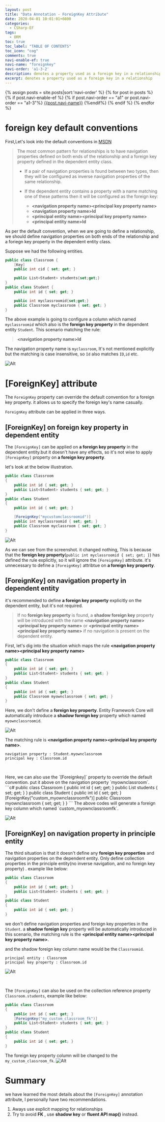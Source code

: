 ```yaml
---
layout: post
title: "Data Annotation - ForeignKey Attribute"
date: 2020-04-01 10:01:01+0800
categories:
  - CSharp-EF
tags:
  - ORM
toc: true
toc_label: "TABLE OF CONTENTS"
toc_icon: "cog"
comments: true
navi-enable-ef: true
navi-name: "foreignkey"
navi-order: 'a1-3-2'
description: denotes a property used as a foreign key in a relationship
excerpt: denotes a property used as a foreign key in a relationship
---
```

<!--navigation bar-->
<div class='navi-link-container'>
  {% assign posts = site.posts|sort:'navi-order' %}
  {% for post in posts %}
    {% if post.navi-enable-ef %}
        {% if post.navi-order == "a1" or
              post.navi-order == "a1-3"%}
            <a href="{{ site.baseurl }}{{ post.url }}" class='navi-link'>{{post.navi-name}}</a>
        {%endif%}
    {% endif %}
  {% endfor %}
</div>
<!--navigation bar-->

# foreign key default conventions

First,Let's look into the default conventions in [MSDN](https://docs.microsoft.com/en-us/ef/core/modeling/relationships?tabs=fluent-api%2Cfluent-api-simple-key%2Csimple-key#conventions)


>The most common pattern for relationships is to have navigation properties defined on both ends of the relationship and a foreign key property defined in the dependent entity class.
>
> * If a pair of navigation properties is found between two types, then they will be configured as inverse navigation properties of the same relationship.
>
>* If the dependent entity contains a property with a name matching one of these patterns then it will be configured as the foreign key:
>
>   * **\<navigation property name\>\<principal key property name\>**  
>   * **\<navigation property name\>Id**  
>   * **\<principal entity name\>\<principal key property name\>**  
>   * **\<principal entity name\>Id**

As per the default convention, when we are going to define a relationship, we should define navigation properties on both ends of the relationship and a foriegn key property in the dependent entity class.

Suppose we had the following entities.

```c#
public class Classroom { 
    [Key]
    public int cid { set; get; }

    public List<Student> students{set;get;}
}
public class Student { 
    public int id { set; get; }

    public int myclassroomid{set;get;}
    public Classroom myclassroom { set; get; }
}
```

The above example is going to configure a column which named `myclassroomid` which also is the **foreign key property** in the dependent entity `Student`. This scenario matching the rule: 
> **\<navigation property name\>Id**

The navigation property name is `myclassroom`, It's not mentioned explicitly but the matching is case insensitive, so `Id` also matches `ID`,`id` etc.

![Alt][1]

# [ForeignKey] attribute

The  `ForeignKey` property can override the default convention for a foreign key property. it allows us to specify the foreign key's name casually.

`ForeignKey` attribute can be applied in three ways.

## [ForeignKey] on foreign key property in dependent entity

The `[ForeignKey]` can be applied on **a foreign key property** in the dependent entity.but it doesn't have any effects, so it's not wise to apply `[ForeignKey]` property on **a foreign key property**.

let's look at the below illustration.
```c#
public class Classroom
{
    public int id { set; get; }
    public List<Student> students { set; get; }
}
public class Student
{
    public int id { set; get; }

    [ForeignKey("mycustomclassroomid")]
    public int myclassroomid { set; get; }
    public Classroom myclassroom { set; get; }
}
```
![Alt][2]

As we can see from the screenshot. it changed nothing, This is because that the **foreign key property**(`public int myclassroomid { set; get; }`) has defined the rule explicitly, so it will ignore the `[ForeignKey]` attribute. it's unnecessary to define a `[ForeignKey]` attribtue on **a foreign key property**.


## [ForeignKey] on navigation property in dependent entity
it's recommended to define **a foreign key property** explicitly on the dependent entity, but it's not required. 
> If no **foreign key property** is found, a **shadow foreign key** property will be introduced with the name **\<navigation property name\>\<principal key property name\>** or **\<principal entity name\>\<principal key property name\>** if no navigation is present on the dependent entity.

First, let's dig into the situation which maps the rule **\<navigation property name\>\<principal key property name\>**
```c#
public class Classroom
{
    public int id { set; get; }
    public List<Student> students { set; get; }
}
public class Student
{
    public int id { set; get; }
    public Classroom myownclassroom { set; get; }
}
```
Here, we don't define a **foreign key property**. Entity Framework Core will automatically introduce a **shadow foreign key** property which named `myownclassroomid`. 

![Alt][3]

The matching rule is **\<navigation property name\>\<principal key property name\>**. 
```
navigation property : Student.myownclassroom
principal key : Classroom.id
```
<p>&nbsp;</p>
Here, we can also use the `[Foreignkey]` property to override the default convention. put it above on the navigation property `myownclassroom`.
```c#
public class Classroom
{
    public int id { set; get; }
    public List<Student> students { set; get; }
}
public class Student
{
    public int id { set; get; }
    [ForeignKey("custom_myownclassroomfk")]
    public Classroom myownclassroom { set; get; }
}
```
The above codes will generate a foreign key column which named `custom_myownclassroomfk`. 

![Alt][4]

## [ForeignKey] on navigation property in principle entity
The third situation is that it doesn't define any **foreign key properties** and navigation properties on the dependent entity.
Only define collection properties in the principle entity(no inverse navigation, and no foreign key property) . example like below:

```c#
public class Classroom
{
    public int id { set; get; }
    public List<Student> students { set; get; }
}
public class Student
{
    public int id { set; get; }
}
```
we don't define navigation properties and foreign key properties in the `Student`. a **shadow foreign key** property will be automatically introduced in this scenario, the matching rule is the **\<principal entity name\>\<principal key property name\>**. 

and the shadow foreign key column name would be the `Classroomid`.
```
principal entity : Classroom
principal key property : Classroom.id
```
![Alt][5]


<p>&nbsp;</p>

The `[ForeignKey]` can also be used on the collection reference property `Classroom.students`, example like below:
```c#
public class Classroom
{
    public int id { set; get; }
    [ForeignKey("my_custom_classroom_fk")]
    public List<Student> students { set; get; }
}
public class Student
{
    public int id { set; get; }
}
```
The foreign key property column will be changed to the `my_custom_classroom_fk`. 
![Alt][6]

# Summary
we have learned the most details about the `[ForeignKey]` annotation attribute, I personally have two recommendations.
1. Aways use explicit mapping for relationships
2. Try to avoid **FK** , use **shadow key** or **fluent API map()** instead.




[1]:/blog/public/img/2020-04-01-Data-Annotation-Attribute-Foreignkey-b.png
[2]:/blog/public/img/2020-04-01-Data-Annotation-Attribute-Foreignkey-a.png
[3]:/blog/public/img/2020-04-01-Data-Annotation-Attribute-Foreignkey-c.png
[4]:/blog/public/img/2020-04-01-Data-Annotation-Attribute-Foreignkey-d.png
[5]:/blog/public/img/2020-04-01-Data-Annotation-Attribute-Foreignkey-e.png
[6]:/blog/public/img/2020-04-01-Data-Annotation-Attribute-Foreignkey-f.png
